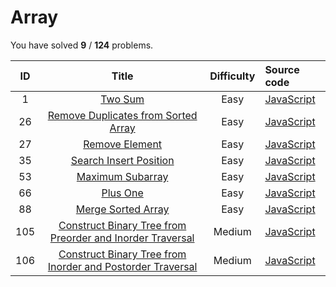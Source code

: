 # Array 
You have solved  **9** / **124** problems.

| ID | Title | Difficulty | Source code |
|:--:|:-----:|:----------:|:------------|
| 1 | [Two Sum](https://leetcode.com/problems/two-sum/)| Easy | [JavaScript](../two-sum/JavaScript.js) |
| 26 | [Remove Duplicates from Sorted Array](https://leetcode.com/problems/remove-duplicates-from-sorted-array/)| Easy | [JavaScript](../remove-duplicates-from-sorted-array/JavaScript.js) |
| 27 | [Remove Element](https://leetcode.com/problems/remove-element/)| Easy | [JavaScript](../remove-element/JavaScript.js) |
| 35 | [Search Insert Position](https://leetcode.com/problems/search-insert-position/)| Easy | [JavaScript](../search-insert-position/JavaScript.js) |
| 53 | [Maximum Subarray](https://leetcode.com/problems/maximum-subarray/)| Easy | [JavaScript](../maximum-subarray/JavaScript.js) |
| 66 | [Plus One](https://leetcode.com/problems/plus-one/)| Easy | [JavaScript](../plus-one/JavaScript.js) |
| 88 | [Merge Sorted Array](https://leetcode.com/problems/merge-sorted-array/)| Easy | [JavaScript](../merge-sorted-array/JavaScript.js) |
| 105 | [Construct Binary Tree from Preorder and Inorder Traversal](https://leetcode.com/problems/construct-binary-tree-from-preorder-and-inorder-traversal/)| Medium | [JavaScript](../construct-binary-tree-from-preorder-and-inorder-traversal/JavaScript.js) |
| 106 | [Construct Binary Tree from Inorder and Postorder Traversal](https://leetcode.com/problems/construct-binary-tree-from-inorder-and-postorder-traversal/)| Medium | [JavaScript](../construct-binary-tree-from-inorder-and-postorder-traversal/JavaScript.js) |
